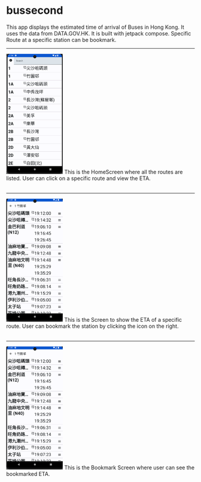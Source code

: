 # bussecond
This app displays the estimated time of arrival of Buses in Hong Kong. It uses the data from DATA.GOV.HK. 
It is built with jetpack compose. Specific Route at a specific station can be bookmark.
<hr>
<img src="https://github.com/Abvcxz2023/bussecond/blob/master/HomeScreen.png" width = "30%" height= "30%">
This is the HomeScreen where all the routes are listed. User can click on a specific route and view the ETA.
<br />
<br />
<hr>
<img src="https://github.com/Abvcxz2023/bussecond/blob/master/DetailScreen.png" width = "30%" height= "30%">
This is the Screen to show the ETA of a specific route. User can bookmark the station by clicking the icon on the right.
<br />
<br />
<hr>
<img src="https://github.com/Abvcxz2023/bussecond/blob/master/DetailScreen.png" width = "30%" height= "30%">
This is the Bookmark Screen where user can see the bookmarked ETA.